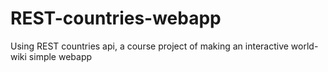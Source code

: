 # REST-countries-webapp
Using REST countries api, a course project of making an interactive world-wiki simple webapp
